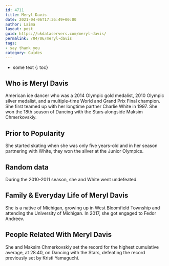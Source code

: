```yaml
---
id: 4711
title: Meryl Davis
date: 2021-04-06T17:36:49+00:00
author: Laima
layout: post
guid: https://ukdataservers.com/meryl-davis/
permalink: /04/06/meryl-davis
tags:
- say thank you
category: Guides
---
```


* some text
{: toc}


## Who is Meryl Davis
                  
                  
                  
American ice dancer who was a 2014 Olympic gold medalist, 2010 Olympic silver medalist, and a multiple-time World and Grand Prix Final champion. She first teamed up with her longtime partner Charlie White in 1997. She won the 18th season of Dancing with the Stars alongside Maksim Chmerkovskiy.
                  
              
            
              
            
                
                
                
## Prior to Popularity
                  
                  
                  
She started skating when she was only five years-old and in her season partnering with White, they won the silver at the Junior Olympics.
                  
              
            
              
            
                
                
                
## Random data
                  
                  
                  
During the 2010-2011 season, she and White went undefeated.
                  
              
            
              
            
                
                
                
## Family & Everyday Life of Meryl Davis
                  
                  
                  
She is a native of Michigan, growing up in West Bloomfield Township and attending the University of Michigan. In 2017, she got engaged to Fedor Andreev. 
                  
              
            
              
            
                
                
                
## People Related With Meryl Davis
                  
                  
                  
She and Maksim Chmerkovskiy set the record for the highest cumulative average, at 28.40, on Dancing with the Stars, defeating the record previously set by Kristi Yamaguchi.
                  
              
            
              
            
                
              
            
              
              
            
            
              
            
          
          
          